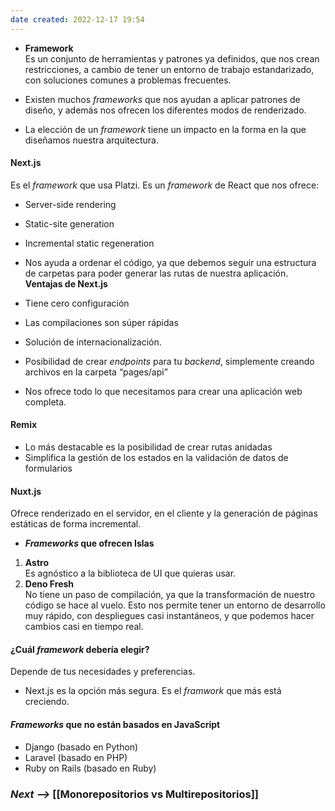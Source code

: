 ```yaml
---
date created: 2022-12-17 19:54
---
```


- **Framework**\
  Es un conjunto de herramientas y patrones ya definidos, que nos crean restricciones, a cambio de tener un entorno de trabajo estandarizado, con soluciones comunes a problemas frecuentes.

- Existen muchos _frameworks_ que nos ayudan a aplicar patrones de diseño, y además nos ofrecen los diferentes modos de renderizado.

- La elección de un _framework_ tiene un impacto en la forma en la que diseñamos nuestra arquitectura.

#### Next.js

Es el _framework_ que usa Platzi. Es un _framework_ de React que nos ofrece:

- Server-side rendering

- Static-site generation

- Incremental static regeneration

- Nos ayuda a ordenar el código, ya que debemos seguir una estructura de carpetas para poder generar las rutas de nuestra aplicación.\
  **Ventajas de Next.js**

- Tiene cero configuración

- Las compilaciones son súper rápidas

- Solución de internacionalización.

- Posibilidad de crear _endpoints_ para tu _backend_, simplemente creando archivos en la carpeta “pages/api”

- Nos ofrece todo lo que necesitamos para crear una aplicación web completa.

#### Remix

- Lo más destacable es la posibilidad de crear rutas anidadas
- Simplifica la gestión de los estados en la validación de datos de formularios

#### Nuxt.js

Ofrece renderizado en el servidor, en el cliente y la generación de páginas estáticas de forma incremental.

- **_Frameworks_ que ofrecen Islas**

1. **Astro**\
   Es agnóstico a la biblioteca de UI que quieras usar.
2. **Deno Fresh**\
   No tiene un paso de compilación, ya que la transformación de nuestro código se hace al vuelo. Esto nos permite tener un entorno de desarrollo muy rápido, con despliegues casi instantáneos, y que podemos hacer cambios casi en tiempo real.

#### ¿Cuál _framework_ debería elegir?

Depende de tus necesidades y preferencias.

- Next.js es la opción más segura. Es el _framwork_ que más está creciendo.

#### _Frameworks_ que no están basados en JavaScript

- Django (basado en Python)
- Laravel (basado en PHP)
- Ruby on Rails (basado en Ruby)

### _Next -->_ [[Monorepositorios vs Multirepositorios]]
